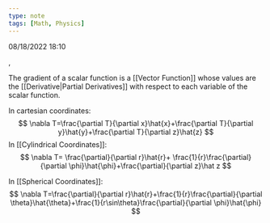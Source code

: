 ```yaml
---
type: note
tags: [Math, Physics]
---
```

08/18/2022 18:10

 , 

The gradient of a scalar function is a [[Vector Function]] whose values are the [[Derivative|Partial Derivatives]] with respect to each variable of the scalar function.

In cartesian coordinates:
$$
\nabla T=\frac{\partial T}{\partial x}\hat{x}+\frac{\partial T}{\partial y}\hat{y}+\frac{\partial T}{\partial z}\hat{z}
$$
In [[Cylindrical Coordinates]]:
$$
\nabla T= \frac{\partial}{\partial r}\hat{r}+ \frac{1}{r}\frac{\partial}{\partial \phi}\hat{\phi}+\frac{\partial}{\partial z}\hat z
$$

In [[Spherical Coordinates]]:
$$
\nabla T=\frac{\partial}{\partial r}\hat{r}+\frac{1}{r}\frac{\partial}{\partial \theta}\hat{\theta}+\frac{1}{r\sin\theta}\frac{\partial}{\partial \phi}\hat{\phi}
$$
